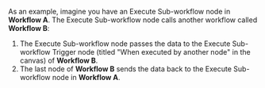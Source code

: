 As an example, imagine you have an Execute Sub-workflow node in **Workflow A**. The Execute Sub-workflow node calls another workflow called **Workflow B**:

1. The Execute Sub-workflow node passes the data to the Execute Sub-workflow Trigger node (titled "When executed by another node" in the canvas) of **Workflow B**.
2. The last node of **Workflow B** sends the data back to the Execute Sub-workflow node in **Workflow A**.
